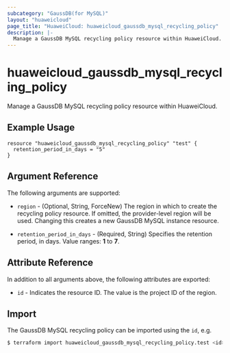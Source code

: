 ```yaml
---
subcategory: "GaussDB(for MySQL)"
layout: "huaweicloud"
page_title: "HuaweiCloud: huaweicloud_gaussdb_mysql_recycling_policy"
description: |-
  Manage a GaussDB MySQL recycling policy resource within HuaweiCloud.
---
```


# huaweicloud_gaussdb_mysql_recycling_policy

Manage a GaussDB MySQL recycling policy resource within HuaweiCloud.

## Example Usage

```hcl
resource "huaweicloud_gaussdb_mysql_recycling_policy" "test" {
  retention_period_in_days = "5"
}
```

## Argument Reference

The following arguments are supported:

* `region` - (Optional, String, ForceNew) The region in which to create the recycling policy resource. If omitted, the
  provider-level region will be used. Changing this creates a new GaussDB MySQL instance resource.

* `retention_period_in_days` - (Required, String) Specifies the retention period, in days. Value ranges: **1** to **7**.

## Attribute Reference

In addition to all arguments above, the following attributes are exported:

* `id` - Indicates the resource ID. The value is the project ID of the region.

## Import

The GaussDB MySQL recycling policy can be imported using the `id`, e.g.

```bash
$ terraform import huaweicloud_gaussdb_mysql_recycling_policy.test <id>
```
